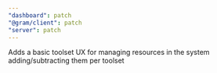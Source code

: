 ```yaml
---
"dashboard": patch
"@gram/client": patch
"server": patch
---
```


Adds a basic toolset UX for managing resources in the system adding/subtracting them per toolset
